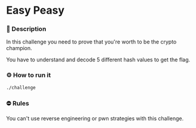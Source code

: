 # Easy Peasy

### 📄 Description
In this challenge you need to prove that you're worth to be the crypto champion.

You have to understand and decode 5 different hash values to get the flag.


### ⚙ How to run it
```bash
./challenge
```

### ⛔ Rules
You can't use reverse engineering or pwn strategies with this challenge.
